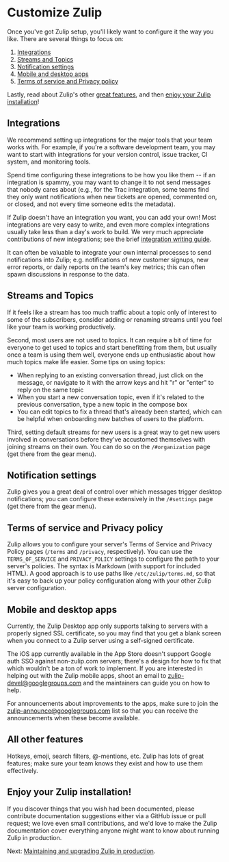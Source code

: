 # Customize Zulip

Once you've got Zulip setup, you'll likely want to configure it the
way you like.  There are several things to focus on:

1. [Integrations](#integrations)
2. [Streams and Topics](#streams-and-topics)
3. [Notification settings](#notification-settings)
4. [Mobile and desktop apps](#mobile-and-desktop-apps)
5. [Terms of service and Privacy policy](#terms-of-service-and-privacy-policy)

Lastly, read about Zulip's other [great features](#all-other-features), and
then [enjoy your Zulip installation](#enjoy-your-zulip-installation)!

## Integrations

We recommend setting up integrations for the major
tools that your team works with.  For example, if you're a software
development team, you may want to start with integrations for your
version control, issue tracker, CI system, and monitoring tools.

Spend time configuring these integrations to be how you like them --
if an integration is spammy, you may want to change it to not send
messages that nobody cares about (e.g., for the Trac integration, some
teams find they only want notifications when new tickets are opened,
commented on, or closed, and not every time someone edits the
metadata).

If Zulip doesn't have an integration you want, you can add your own!
Most integrations are very easy to write, and even more complex
integrations usually take less than a day's work to build.  We very
much appreciate contributions of new integrations; see the brief
[integration writing guide](integration-guide.html).


It can often be valuable to integrate your own internal processes to
send notifications into Zulip; e.g. notifications of new customer
signups, new error reports, or daily reports on the team's key
metrics; this can often spawn discussions in response to the data.

## Streams and Topics

If it feels like a stream has too much
traffic about a topic only of interest to some of the subscribers,
consider adding or renaming streams until you feel like your team is
working productively.

Second, most users are not used to topics.  It can require a bit of
time for everyone to get used to topics and start benefitting from
them, but usually once a team is using them well, everyone ends up
enthusiastic about how much topics make life easier.  Some tips on
using topics:

* When replying to an existing conversation thread, just click on the
  message, or navigate to it with the arrow keys and hit "r" or
  "enter" to reply on the same topic
* When you start a new conversation topic, even if it's related to the
  previous conversation, type a new topic in the compose box
* You can edit topics to fix a thread that's already been started,
  which can be helpful when onboarding new batches of users to the platform.

Third, setting default streams for new users is a great way to get new
users involved in conversations before they've accustomed themselves
with joining streams on their own.  You can do so on the
`/#organization` page (get there from the gear menu).

## Notification settings

Zulip gives you a great deal of control
over which messages trigger desktop notifications; you can configure
these extensively in the `/#settings` page (get there from the gear
menu).

## Terms of service and Privacy policy

Zulip allows you to configure your server's Terms of Service and
Privacy Policy pages (`/terms` and `/privacy`, respectively).  You can
use the `TERMS_OF_SERVICE` and `PRIVACY_POLICY` settings to configure
the path to your server's policies.  The syntax is Markdown (with
support for included HTML).  A good approach is to use paths like
`/etc/zulip/terms.md`, so that it's easy to back up your policy
configuration along with your other Zulip server configuration.

## Mobile and desktop apps

Currently, the Zulip Desktop app
only supports talking to servers with a properly signed SSL
certificate, so you may find that you get a blank screen when you
connect to a Zulip server using a self-signed certificate.

The iOS app currently available in the App Store doesn't support
Google auth SSO against non-zulip.com servers; there's a design for
how to fix that which wouldn't be a ton of work to implement.  If you
are interested in helping out with the Zulip mobile apps, shoot an
email to zulip-devel@googlegroups.com and the maintainers can guide
you on how to help.

For announcements about improvements to the apps, make sure to join
the zulip-announce@googlegroups.com list so that you can receive the
announcements when these become available.

## All other features

Hotkeys, emoji, search filters, @-mentions, etc.  Zulip has lots of
great features; make sure your team knows they exist and how to use
them effectively.

## Enjoy your Zulip installation!

If you discover things that you wish had been documented, please
contribute documentation suggestions either via a GitHub issue or pull
request; we love even small contributions, and we'd love to make the
Zulip documentation cover everything anyone might want to know about
running Zulip in production.

Next: [Maintaining and upgrading Zulip in
production](prod-maintain-secure-upgrade.html).
